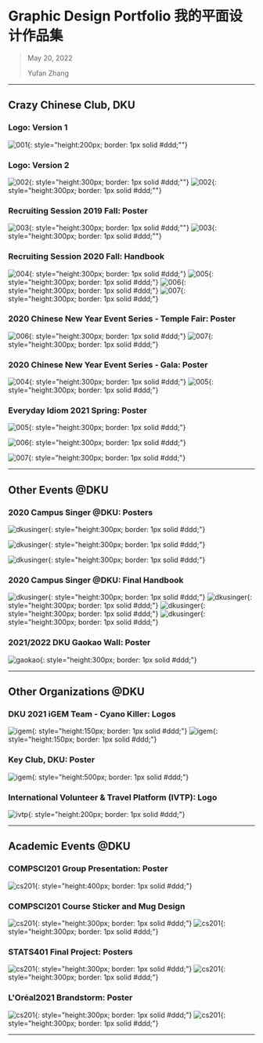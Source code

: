 # Graphic Design Portfolio 我的平面设计作品集

> May 20, 2022
> 
> Yufan Zhang

---

## **Crazy Chinese Club, DKU**

### Logo: Version 1

![001](../img/Life/graphic/crazychinese.png){: style="height:200px; border: 1px solid #ddd;""}

### Logo: Version 2

![002](../img/Life/graphic/cc_new.png){: style="height:300px; border: 1px solid #ddd;""}
![002](../img/Life/graphic/cc_logo.jpg){: style="height:300px; border: 1px solid #ddd;""}

### Recruiting Session 2019 Fall: Poster

![003](../img/Life/graphic/re_1.jpg){: style="height:300px; border: 1px solid #ddd;""}
![003](../img/Life/graphic/re_2.jpg){: style="height:300px; border: 1px solid #ddd;""}


### Recruiting Session 2020 Fall: Handbook

![004](../img/Life/graphic/cc_re.jpg){: style="height:300px; border: 1px solid #ddd;"}
![005](../img/Life/graphic/2.jpg){: style="height:300px; border: 1px solid #ddd;"}
![006](../img/Life/graphic/3.jpg){: style="height:300px; border: 1px solid #ddd;"}
![007](../img/Life/graphic/4.jpg){: style="height:300px; border: 1px solid #ddd;"}

### 2020 Chinese New Year Event Series - Temple Fair: Poster

![006](../img/Life/graphic/cny/TEMPLE%204-min.jpg){: style="height:300px; border: 1px solid #ddd;"}
![007](../img/Life/graphic/cny/TEMPLE%20TV-min.jpg){: style="height:300px; border: 1px solid #ddd;"}

### 2020 Chinese New Year Event Series - Gala: Poster

![004](../img/Life/graphic/cny/GALA%204-min.jpg){: style="height:300px; border: 1px solid #ddd;"}
![005](../img/Life/graphic/cny/GALA%20TV-min.jpg){: style="height:300px; border: 1px solid #ddd;"}

### Everyday Idiom 2021 Spring: Poster

![005](../img/Life/graphic/every/0220.jpg){: style="height:300px; border: 1px solid #ddd;"}

![006](../img/Life/graphic/every/0227.jpg){: style="height:300px; border: 1px solid #ddd;"}

![007](../img/Life/graphic/every/0228.jpg){: style="height:300px; border: 1px solid #ddd;"}

---

## **Other Events @DKU**

### 2020 Campus Singer @DKU: Posters

![dkusinger](../img/Life/graphic/dkusinger/first.jpg){: style="height:300px; border: 1px solid #ddd;"}

![dkusinger](../img/Life/graphic/dkusinger/coach-min.jpeg){: style="height:300px; border: 1px solid #ddd;"}

![dkusinger](../img/Life/graphic/dkusinger/TopTen-min.jpeg){: style="height:300px; border: 1px solid #ddd;"}

### 2020 Campus Singer @DKU: Final Handbook

![dkusinger](../img/Life/graphic/dkusinger/A%E5%89%AF%E6%9C%AC.jpg){: style="height:300px; border: 1px solid #ddd;"}
![dkusinger](../img/Life/graphic/dkusinger/B%E5%89%AF%E6%9C%AC.jpg){: style="height:300px; border: 1px solid #ddd;"}
![dkusinger](../img/Life/graphic/dkusinger/C%E5%89%AF%E6%9C%AC.jpg){: style="height:300px; border: 1px solid #ddd;"}
![dkusinger](../img/Life/graphic/dkusinger/D%E5%89%AF%E6%9C%AC.jpg){: style="height:300px; border: 1px solid #ddd;"}

### 2021/2022 DKU Gaokao Wall: Poster

![gaokao](../img/Life/graphic/gaokao.png){: style="height:300px; border: 1px solid #ddd;"}

---

## **Other Organizations @DKU**

### DKU 2021 iGEM Team - Cyano Killer: Logos

![igem](../img/Life/graphic/igem/1.png){: style="height:150px; border: 1px solid #ddd;"}
![igem](../img/Life/graphic/igem/2.png){: style="height:150px; border: 1px solid #ddd;"}

### Key Club, DKU: Poster

![igem](../img/Life/graphic/key.png){: style="height:500px; border: 1px solid #ddd;"}

### International Volunteer & Travel Platform (IVTP): Logo

![ivtp](../img/Life/graphic/ivtp.jpg){: style="height:200px; border: 1px solid #ddd;"}

---

## **Academic Events @DKU**

### COMPSCI201 Group Presentation: Poster

![cs201](../img/Life/graphic/academic/cs201.jpg){: style="height:400px; border: 1px solid #ddd;"}

### COMPSCI201 Course Sticker and Mug Design

![cs201](../img/Life/graphic/academic/Sticker.png){: style="height:300px; border: 1px solid #ddd;"}
![cs201](../img/Life/graphic/academic/CS201_Mug_3.jpg){: style="height:300px; border: 1px solid #ddd;"}

### STATS401 Final Project: Posters

![cs201](../img/Life/graphic/academic/cover.jpg){: style="height:300px; border: 1px solid #ddd;"}
![cs201](../img/Life/graphic/academic/poster_ver4.jpg){: style="height:300px; border: 1px solid #ddd;"}

### L'Oréal2021 Brandstorm: Poster

![cs201](../img/Life/graphic/academic/cover_hawx.jpg){: style="height:300px; border: 1px solid #ddd;"}
![cs201](../img/Life/graphic/academic/1111.jpg){: style="height:300px; border: 1px solid #ddd;"}

---

